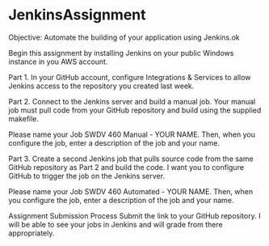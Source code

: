 # JenkinsAssignment
Objective: Automate the building of your application using Jenkins.ok

Begin this assignment by installing Jenkins on your public Windows instance in you AWS account.

Part 1.
In your GitHub account, configure Integrations & Services to allow Jenkins access to the repository you created last week.

Part 2.
Connect to the Jenkins server and build a manual job. Your manual job must pull code from your GitHub repository and build using the supplied makefile.

Please name your Job SWDV 460 Manual - YOUR NAME. Then, when you configure the job, enter a description of the job and your name.

Part 3. 
Create a second Jenkins job that pulls source code from the same GitHub repository as Part 2 and build the code. I want you to configure GitHub to trigger the job on the Jenkins server.  

Please name your Job SWDV 460 Automated - YOUR NAME.  Then, when you configure the job, enter a description of the job and your name.

Assignment Submission Process
Submit the link to your GitHub repository. I will be able to see your jobs in Jenkins and will grade from there appropriately.
